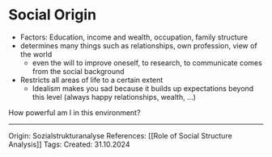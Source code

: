 # Social Origin


- Factors: Education, income and wealth, occupation, family structure
- determines many things such as relationships, own profession, view of the world
	- even the will to improve oneself, to research, to communicate comes from the social background
- Restricts all areas of life to a certain extent
	- Idealism makes you sad because it builds up expectations beyond this level (always happy relationships, wealth, ...)

How powerful am I in this environment?

---

Origin: Sozialstrukturanalyse
References: [[Role of Social Structure Analysis]]
Tags: 
Created: 31.10.2024

